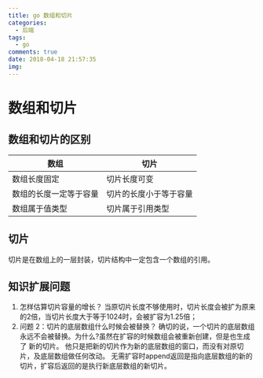 ```yaml
---
title: go 数组和切片
categories:
  - 后端
tags:
  - go
comments: true
date: 2018-04-18 21:57:35
img:
---
```


# 数组和切片
## 数组和切片的区别
|数组|切片|
|----|----|
|数组长度固定|切片长度可变 |
|数组的长度一定等于容量|切片的长度小于等于容量|
|数组属于值类型|切片属于引用类型|
## 切片
切片是在数组上的一层封装，切片结构中一定包含一个数组的引用。

## 知识扩展问题
 1. 怎样估算切片容量的增长？
 当原切片长度不够使用时，切片长度会被扩为原来的2倍，当切片长度大于等于1024时，会被扩容为1.25倍；
 2. 问题 2：切片的底层数组什么时候会被替换？
 确切的说，一个切片的底层数组永远不会被替换。为什么?虽然在扩容的时候数组会被重新创建，但是也生成了
 新的切片。
    他只是把新的切片作为新的底层数组的窗口，而没有对原切片，及底层数组做任何改动。
 无需扩容时append返回是指向底层数组的新的切片，扩容后返回的是执行新底层数组的新切片。
 
